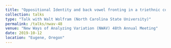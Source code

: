 ```yaml
---
title: "Oppositional Identity and back vowel fronting in a triethnic context: The case of Lumbee English"
collection: talks
type: "Talk with Walt Wolfram (North Carolina State University)"
permalink: /talks/nwav-48
venue: "New Ways of Analyzing Variation (NWAV) 48th Annual Meeting"
date: 2019-10-12
location: "Eugene, Oregon"
---
```

